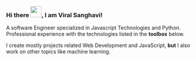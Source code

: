 ### Hi there <img src="https://raw.githubusercontent.com/MartinHeinz/MartinHeinz/master/wave.gif"  width="30px">, I am Viral Sanghavi!


A software Engineer specialized in Javascript Technologies and Python. Professional experience with the technologies listed in the **toolbox** below.

I create mostly projects related Web Development and JavaScript, **but** I also work on  other topics like machine learning.
<!--
**viralsanghavi/viralsanghavi** is a ✨ _special_ ✨ repository because its `README.md` (this file) appears on your GitHub profile.

Here are some ideas to get you started:

- 🔭 I’m currently working on ...
- 🌱 I’m currently learning ...
- 👯 I’m looking to collaborate on ...
- 🤔 I’m looking for help with ...
- 💬 Ask me about ...
- 📫 How to reach me: ...
- 😄 Pronouns: ...
- ⚡ Fun fact: ...
-->
